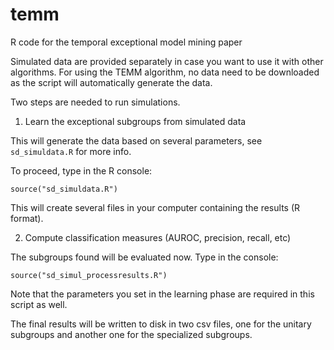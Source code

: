 # temm
R code for the temporal exceptional model mining paper

Simulated data are provided separately in case you want to use it with other algorithms. For using the TEMM algorithm, no data need to be downloaded as the script will automatically generate the data.

Two steps are needed to run simulations. 

1. Learn the exceptional subgroups from simulated data

This will generate the data based on several parameters, see ``sd_simuldata.R`` for more info. 

To proceed, type in the R console:

``source("sd_simuldata.R")``

This will create several files in your computer containing the results (R format).

2. Compute classification measures (AUROC, precision, recall, etc)

The subgroups found will be evaluated now. Type in the console:

``source("sd_simul_processresults.R")``

Note that the parameters you set in the learning phase are required in this script as well.

The final results will be written to disk in two csv files, one for the unitary subgroups and another one for the specialized subgroups.
